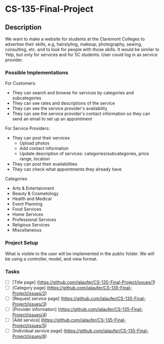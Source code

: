 # CS-135-Final-Project

## Description
We want to make a website for students at the Claremont Colleges to advertise their skills, e.g, hairstyling, makeup, photography, sewing, consulting, etc.  and to look for people with those skills. It would be similar to Yelp, but only for services and for 5C students. User could log in as service provider.

### Possible Implementations
For Customers:
- They can search and browse for services by categories and subcategories
- They can see rates and descriptions of the service
- They can see the service provider's availability
- They can see the service provider's contact information so they can send an email to set up an appointment

For Service Providers:
- They can post their services
  - Upload photos
  - Add contact information
  - Update description of services: categories/subcategories, price range, location
- They can post their availabilities
- They can check what appointments they already have

Categories
- Arts & Entertainment
- Beauty & Cosmetology
- Health and Medical
- Event Planning
- Food Services
- Home Services
- Professional Services
- Religious Services
- Miscellaneous

### Project Setup
What is visible to the user will be implemented in the public folder.
We will be using a controller, model, and view format.

### Tasks
- [ ] [Title page] (https://github.com/ialaufer/CS-135-Final-Project/issues/1)
- [ ] [Category page] (https://github.com/ialaufer/CS-135-Final-Project/issues/2)
- [ ] [Request service page] (https://github.com/ialaufer/CS-135-Final-Project/issues/3)
- [ ] [Provider information] (https://github.com/ialaufer/CS-135-Final-Project/issues/4)
- [ ] [Add service] (https://github.com/ialaufer/CS-135-Final-Project/issues/5)
- [ ] [Individual service page] (https://github.com/ialaufer/CS-135-Final-Project/issues/6)

